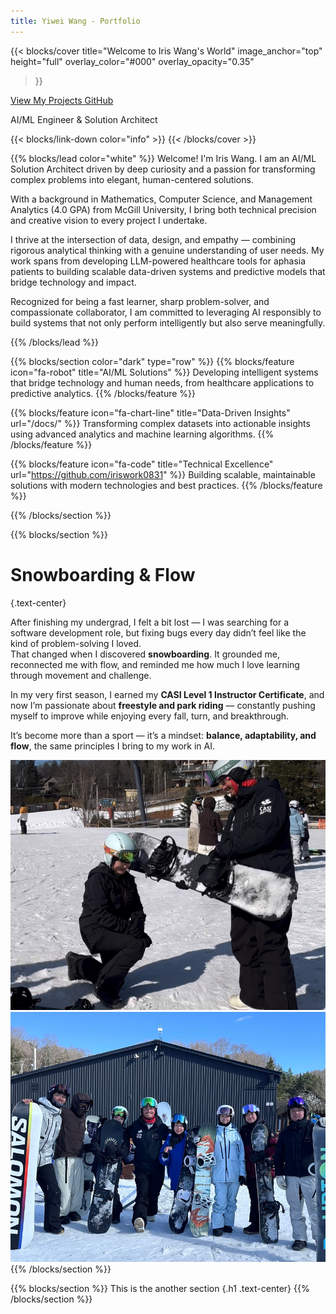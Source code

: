 ```yaml
---
title: Yiwei Wang - Portfolio
---
```


{{< blocks/cover 
    title="Welcome to Iris Wang's World" 
    image_anchor="top" 
    height="full"
    overlay_color="#000"
    overlay_opacity="0.35"
>}}




<a class="btn btn-lg btn-primary me-3 mb-4" href="/docs/">
  View My Projects <i class="fas fa-arrow-alt-circle-right ms-2"></i>
</a>
<a class="btn btn-lg btn-secondary me-3 mb-4" href="https://github.com/iriswork0831">
  GitHub <i class="fab fa-github ms-2 "></i>
</a>
<p class="lead mt-5">AI/ML Engineer & Solution Architect</p>
{{< blocks/link-down color="info" >}}
{{< /blocks/cover >}}



{{% blocks/lead color="white" %}}
Welcome! I'm Iris Wang. I am an AI/ML Solution Architect driven by deep curiosity and a passion for transforming complex problems into elegant, human-centered solutions. 

With a background in Mathematics, Computer Science, and Management Analytics (4.0 GPA) from McGill University, I bring both technical precision and creative vision to every project I undertake.

I thrive at the intersection of data, design, and empathy — combining rigorous analytical thinking with a genuine understanding of user needs. My work spans from developing LLM-powered healthcare tools for aphasia patients to building scalable data-driven systems and predictive models that bridge technology and impact.

Recognized for being a fast learner, sharp problem-solver, and compassionate collaborator, I am committed to leveraging AI responsibly to build systems that not only perform intelligently but also serve meaningfully.

{{% /blocks/lead %}}


{{% blocks/section color="dark" type="row" %}}
{{% blocks/feature icon="fa-robot" title="AI/ML Solutions" %}}
Developing intelligent systems that bridge technology and human needs, from healthcare applications to predictive analytics.
{{% /blocks/feature %}}

{{% blocks/feature icon="fa-chart-line" title="Data-Driven Insights" url="/docs/" %}}
Transforming complex datasets into actionable insights using advanced analytics and machine learning algorithms.
{{% /blocks/feature %}}

{{% blocks/feature icon="fa-code" title="Technical Excellence" url="https://github.com/iriswork0831" %}}
Building scalable, maintainable solutions with modern technologies and best practices.
{{% /blocks/feature %}}

{{% /blocks/section %}}

{{% blocks/section %}}
# Snowboarding & Flow  
{.text-center}

After finishing my undergrad, I felt a bit lost — I was searching for a software development role, but fixing bugs every day didn’t feel like the kind of problem-solving I loved.  
That changed when I discovered **snowboarding**. It grounded me, reconnected me with flow, and reminded me how much I love learning through movement and challenge.  

In my very first season, I earned my **CASI Level 1 Instructor Certificate**, and now I’m passionate about **freestyle and park riding** — constantly pushing myself to improve while enjoying every fall, turn, and breakthrough.  

It’s become more than a sport — it’s a mindset: **balance, adaptability, and flow**, the same principles I bring to my work in AI.

<div class="row justify-content-center mt-4">
  <div class="col-md-5">
    <img src="snowboard_1.jpg" alt="Iris snowboarding 1" class="img-fluid rounded shadow-lg" style="height: 400px; width: 100%; object-fit: cover;">
  </div>
  <div class="col-md-5">
    <img src="snowboard_2.jpeg" alt="Iris snowboarding 2" class="img-fluid rounded shadow-lg" style="height: 400px; width: 100%; object-fit: cover;">
  </div>
</div>
{{% /blocks/section %}}



{{% blocks/section %}}
This is the another section
{.h1 .text-center}
{{% /blocks/section %}}